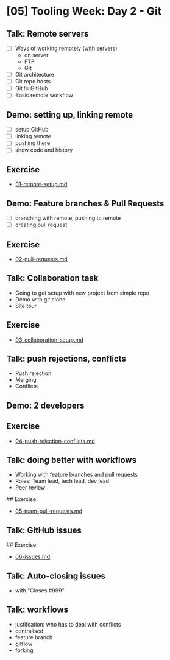 # [05] Tooling Week: Day 2 - Git

## Talk: Remote servers

- [ ] Ways of working remotely (with servers)
	- on server
	- FTP
	- Git
- [ ] Git architecture
- [ ] Git repo hosts
- [ ] Git != GitHub
- [ ] Basic remote workflow

## Demo: setting up, linking remote

- [ ] setup GitHub
- [ ] linking remote
- [ ] pushing there
- [ ] show code and history

## Exercise

- [01-remote-setup.md](../challenges/02/01-remote-setup.md)

## Demo: Feature branches & Pull Requests

- [ ] branching with remote, pushing to remote
- [ ] creating pull request

## Exercise

- [02-pull-requests.md](../challenges/02/02-pull-requests.md)

## Talk: Collaboration task

- Going to get setup with new project from simple repo
- Demo with git clone
- Site tour

## Exercise

- [03-collaboration-setup.md](../challenges/02/03-collaboration-setup.md)

## Talk: push rejections, conflicts

- Push rejection
- Merging
- Conflicts

## Demo: 2 developers

## Exercise

- [04-push-rejection-conflicts.md](../challenges/02/04-push-rejection-conflicts.md)

## Talk: doing better with workflows

- Working with feature branches and pull requests
- Roles: Team lead, tech lead, dev lead
- Peer review

## Exercise

- [05-team-pull-requests.md](../challenges/02/05-team-pull-requests.md)

## Talk: GitHub issues

## Exercise

- [06-issues.md](../challenges/02/06-issues.md)

## Talk: Auto-closing issues

- with "Closes #999"

## Talk: workflows

- justifcation: who has to deal with conflicts
- centralised
- feature branch
- gitflow
- forking